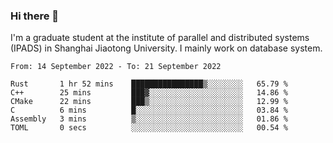 ### Hi there 👋

I'm a graduate student at the institute of parallel and distributed systems (IPADS) in Shanghai Jiaotong University. I mainly work on database system.

<!--START_SECTION:waka-->

```text
From: 14 September 2022 - To: 21 September 2022

Rust       1 hr 52 mins    ████████████████▒░░░░░░░░   65.79 %
C++        25 mins         ███▓░░░░░░░░░░░░░░░░░░░░░   14.86 %
CMake      22 mins         ███▒░░░░░░░░░░░░░░░░░░░░░   12.99 %
C          6 mins          █░░░░░░░░░░░░░░░░░░░░░░░░   03.84 %
Assembly   3 mins          ▒░░░░░░░░░░░░░░░░░░░░░░░░   01.86 %
TOML       0 secs          ░░░░░░░░░░░░░░░░░░░░░░░░░   00.54 %
```

<!--END_SECTION:waka-->

<!--
**yqmmm/yqmmm** is a ✨ _special_ ✨ repository because its `README.md` (this file) appears on your GitHub profile.

Here are some ideas to get you started:

- 🔭 I’m currently working on ...
- 🌱 I’m currently learning ...
- 👯 I’m looking to collaborate on ...
- 🤔 I’m looking for help with ...
- 💬 Ask me about ...
- 📫 How to reach me: ...
- 😄 Pronouns: ...
- ⚡ Fun fact: ...
-->
